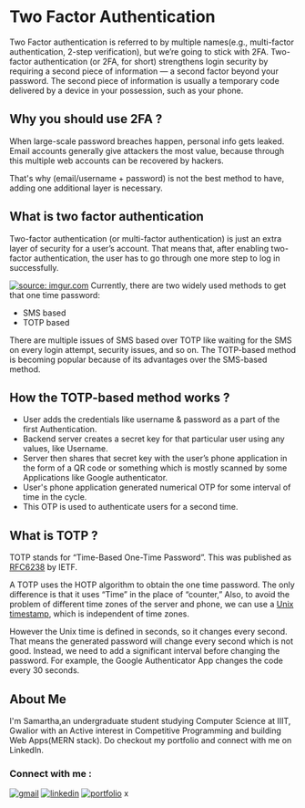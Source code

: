 # Two Factor Authentication

Two Factor authentication is referred to by multiple names(e.g., multi-factor authentication, 2-step verification), but we’re going to stick with 2FA. Two-factor authentication (or 2FA, for short) strengthens login security by requiring a second piece of information — a second factor beyond your password. The second piece of information is usually a temporary code delivered by a device in your possession, such as your phone.

## Why you should use 2FA ?

When large-scale password breaches happen, personal info gets leaked.
Email accounts generally give attackers the most value, because through this multiple web accounts can be recovered by hackers.

That's why (email/username + password) is not the best method to have, adding one additional layer is necessary.

## What is two factor authentication

Two-factor authentication (or multi-factor authentication) is just an extra layer of security for a user’s account. That means that, after enabling two-factor authentication, the user has to go through one more step to log in successfully.

<a href="https://imgur.com/474aSvp"><img src="https://i.imgur.com/474aSvp.png" title="source: imgur.com" /></a>
Currently, there are two widely used methods to get that one time password:

- SMS based
- TOTP based

There are multiple issues of SMS based over TOTP like waiting for the SMS on every login attempt, security issues, and so on.
The TOTP-based method is becoming popular because of its advantages over the SMS-based method.

## How the TOTP-based method works ?

- User adds the credentials like username & password as a part of the first Authentication.
- Backend server creates a secret key for that particular user using any values, like Username.
- Server then shares that secret key with the user’s phone application in the form of a QR code or something which is mostly scanned by some Applications like Google authenticator.
- User's phone application generated numerical OTP for some interval of time in the cycle.
- This OTP is used to authenticate users for a second time.

## What is TOTP ?

TOTP stands for “Time-Based One-Time Password”. This was published as [RFC6238](https://datatracker.ietf.org/doc/html/rfc6238) by IETF.

A TOTP uses the HOTP algorithm to obtain the one time password. The only difference is that it uses “Time” in the place of “counter,”
Also, to avoid the problem of different time zones of the server and phone, we can use a [Unix timestamp](https://en.wikipedia.org/wiki/Unix_time), which is independent of time zones.

However the Unix time is defined in seconds, so it changes every second. That means the generated password will change every second which is not good. Instead, we need to add a significant interval before changing the password. For example, the Google Authenticator App changes the code every 30 seconds.

## About Me

I'm Samartha,an undergraduate student studying Computer Science at IIIT, Gwalior with an Active interest in Competitive Programming and building Web Apps(MERN stack). Do checkout my portfolio and connect with me on LinkedIn.

### Connect with me :

[![gmail](https://img.shields.io/badge/Gmail-D14836?style=for-the-badge&logo=gmail&logoColor=white)](mailto:samarthajadhao5611@gmail.com)
[![linkedin](https://img.shields.io/badge/linkedin-0A66C2?style=for-the-badge&logo=linkedin&logoColor=white)](https://www.linkedin.com/in/samarth5611/)
[![portfolio](https://img.shields.io/badge/my_portfolio-000?style=for-the-badge&logo=ko-fi&logoColor=white)](https://samartha5611.github.io/)
x
